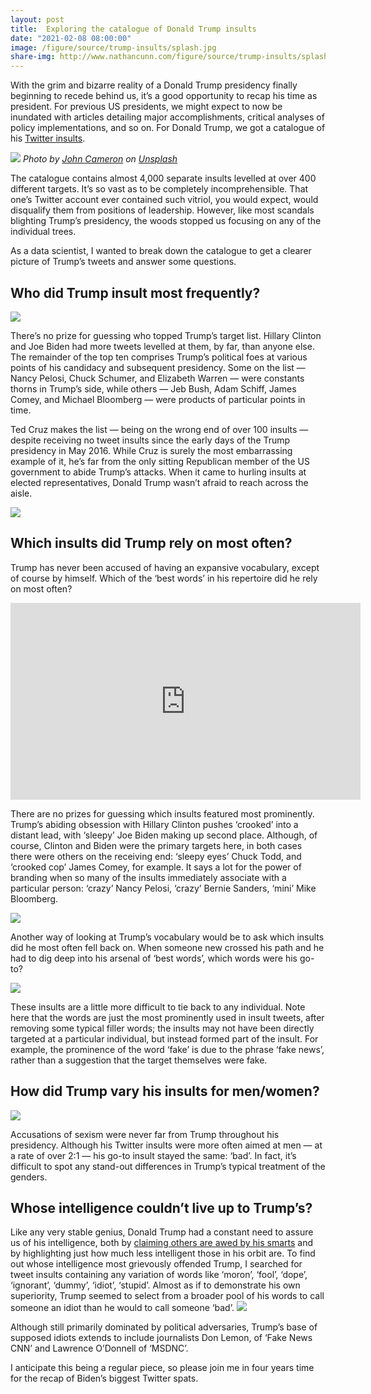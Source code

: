 ```yaml
---
layout: post
title:  Exploring the catalogue of Donald Trump insults
date: "2021-02-08 08:00:00"
image: /figure/source/trump-insults/splash.jpg
share-img: http://www.nathancunn.com/figure/source/trump-insults/splash.jpg
---
```


With the grim and bizarre reality of a Donald Trump presidency finally beginning to recede behind us, it’s a good opportunity to recap his time as president. For previous US presidents, we might expect to now be inundated with articles detailing major accomplishments, critical analyses of policy implementations, and so on. For Donald Trump, we got a catalogue of his [Twitter insults](https://www.nytimes.com/interactive/2021/01/19/upshot/trump-complete-insult-list.html).

![](../figure/source/trump-insults/splash.jpg)
*Photo by [John Cameron](https://unsplash.com/@john_cameron?utm_source=medium&utm_medium=referral) on [Unsplash](https://unsplash.com/?utm_source=medium&utm_medium=referral)*


The catalogue contains almost 4,000 separate insults levelled at over 400 different targets. It’s so vast as to be completely incomprehensible. That one’s Twitter account ever contained such vitriol, you would expect, would disqualify them from positions of leadership. However, like most scandals blighting Trump’s presidency, the woods stopped us focusing on any of the individual trees.

As a data scientist, I wanted to break down the catalogue to get a clearer picture of Trump’s tweets and answer some questions.

## Who did Trump insult most frequently?
![](../figure/source/trump-insults/who.png)

There’s no prize for guessing who topped Trump’s target list. Hillary Clinton and Joe Biden had more tweets levelled at them, by far, than anyone else. The remainder of the top ten comprises Trump’s political foes at various points of his candidacy and subsequent presidency. Some on the list — Nancy Pelosi, Chuck Schumer, and Elizabeth Warren — were constants thorns in Trump’s side, while others — Jeb Bush, Adam Schiff, James Comey, and Michael Bloomberg — were products of particular points in time.

Ted Cruz makes the list — being on the wrong end of over 100 insults — despite receiving no tweet insults since the early days of the Trump presidency in May 2016. While Cruz is surely the most embarrassing example of it, he’s far from the only sitting Republican member of the US government to abide Trump’s attacks. When it came to hurling insults at elected representatives, Donald Trump wasn’t afraid to reach across the aisle.

![](../figure/source/trump-insults/gov.png)

## Which insults did Trump rely on most often?
Trump has never been accused of having an expansive vocabulary, except of course by himself. Which of the ‘best words’ in his repertoire did he rely on most often?

<iframe width="560" height="315" src="https://www.youtube.com/embed/lM2GFtO5VP0" frameborder="0" allow="accelerometer; autoplay; clipboard-write; encrypted-media; gyroscope; picture-in-picture" allowfullscreen></iframe>

There are no prizes for guessing which insults featured most prominently. Trump’s abiding obsession with Hillary Clinton pushes ‘crooked’ into a distant lead, with ‘sleepy’ Joe Biden making up second place. Although, of course, Clinton and Biden were the primary targets here, in both cases there were others on the receiving end: ‘sleepy eyes’ Chuck Todd, and ‘crooked cop’ James Comey, for example. It says a lot for the power of branding when so many of the insults immediately associate with a particular person: ‘crazy’ Nancy Pelosi, ‘crazy’ Bernie Sanders, ‘mini’ Mike Bloomberg.

![](../figure/source/trump-insults/insults.png)

Another way of looking at Trump’s vocabulary would be to ask which insults did he most often fell back on. When someone new crossed his path and he had to dig deep into his arsenal of ‘best words’, which words were his go-to?

![](../figure/source/trump-insults/insults_people.png)

These insults are a little more difficult to tie back to any individual. Note here that the words are just the most prominently used in insult tweets, after removing some typical filler words; the insults may not have been directly targeted at a particular individual, but instead formed part of the insult. For example, the prominence of the word ‘fake’ is due to the phrase ‘fake news’, rather than a suggestion that the target themselves were fake.

## How did Trump vary his insults for men/women?
![](../figure/source/trump-insults/gender.png)

Accusations of sexism were never far from Trump throughout his presidency. Although his Twitter insults were more often aimed at men — at a rate of over 2:1 — his go-to insult stayed the same: ‘bad’. In fact, it’s difficult to spot any stand-out differences in Trump’s typical treatment of the genders.

## Whose intelligence couldn’t live up to Trump’s?
Like any very stable genius, Donald Trump had a constant need to assure us of his intelligence, both by [claiming others are awed by his smarts](https://www.bbc.com/news/av/world-us-canada-51761880) and by highlighting just how much less intelligent those in his orbit are. To find out whose intelligence most grievously offended Trump, I searched for tweet insults containing any variation of words like ‘moron’, ‘fool’, ‘dope’, ‘ignorant’, ‘dummy’, ‘idiot’, ‘stupid’. Almost as if to demonstrate his own superiority, Trump seemed to select from a broader pool of his words to call someone an idiot than he would to call someone ‘bad’.
![](../figure/source/trump-insults/intelligence.png)

Although still primarily dominated by political adversaries, Trump’s base of supposed idiots extends to include journalists Don Lemon, of ‘Fake News CNN’ and Lawrence O’Donnell of ‘MSDNC’.

I anticipate this being a regular piece, so please join me in four years time for the recap of Biden’s biggest Twitter spats.